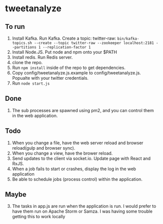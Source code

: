 # tweetanalyze

## To run

1. Install Kafka.  Run Kafka.  Create a topic: twitter-raw: `bin/kafka-topics.sh --create --topic twitter-raw --zookeeper localhost:2181 --partitions 1 --replication-factor 1`
2. Install Node.JS.  Put node and npm onto your $PATH
3. Install redis.  Run Redis server.
4. clone the repo.
5. Run `npm install` inside of the repo to get dependencies.
6. Copy config/tweetanalyze.js.example to config/tweetanalyze.js.  Popualte with your twitter credentials.
6. Run `node start.js`

## Done

1. The sub processes are spawned using pm2, and you can control them in the web application.

## Todo

1. When you change a file, have the web server reload and browser reload(gulp and browser sync).
1. When you change a view, have the brower reload.
2. Send updates to the client via socket.io.  Update page with React and RxJS.
4. When a job fails to start or crashes, display the log in the web application
5. Be able to schedule jobs (process control) within the application.

## Maybe
3. The tasks in app.js are run when the application is run.  I would prefer to have them run on Apache Storm or Samza.  I was having some trouble getting this to work locally
